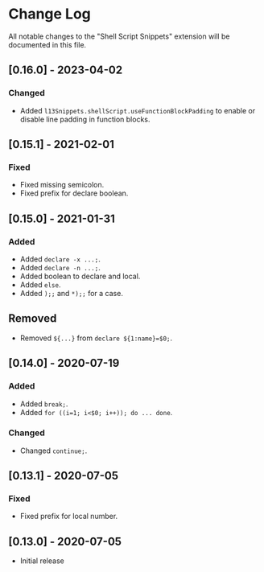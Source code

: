 # Change Log
All notable changes to the "Shell Script Snippets" extension will be documented in this file.

## [0.16.0] - 2023-04-02

### Changed
- Added `l13Snippets.shellScript.useFunctionBlockPadding` to enable or disable line padding in function blocks.

## [0.15.1] - 2021-02-01

### Fixed
- Fixed missing semicolon.
- Fixed prefix for declare boolean.

## [0.15.0] - 2021-01-31

### Added
- Added `declare -x ...;`.
- Added `declare -n ...;`.
- Added boolean to declare and local.
- Added `else`.
- Added `);;` and `*);;` for a case.

## Removed
- Removed `${...}` from `declare ${1:name}=$0;`.

## [0.14.0] - 2020-07-19

### Added
- Added `break;`.
- Added `for ((i=1; i<$0; i++)); do ... done`.

### Changed
- Changed `continue;`.

## [0.13.1] - 2020-07-05

### Fixed
- Fixed prefix for local number.

## [0.13.0] - 2020-07-05
- Initial release